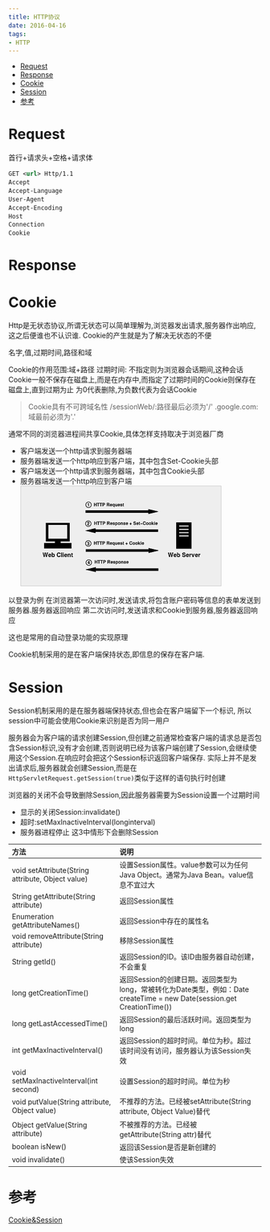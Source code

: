 ```yaml
---
title: HTTP协议
date: 2016-04-16
tags:
- HTTP
---
```

<!-- TOC -->

- [Request](#request)
- [Response](#response)
- [Cookie](#cookie)
- [Session](#session)
- [参考](#参考)

<!-- /TOC -->


# Request

首行+请求头+空格+请求体
```xml
GET <url> Http/1.1
Accept
Accept-Language
User-Agent
Accept-Encoding
Host
Connection
Cookie


```

# Response


# Cookie

Http是无状态协议,所谓无状态可以简单理解为,浏览器发出请求,服务器作出响应,这之后便谁也不认识谁.
Cookie的产生就是为了解决无状态的不便

名字,值,过期时间,路径和域

Cookie的作用范围:域+路径
过期时间:
不指定则为浏览器会话期间,这种会话Cookie一般不保存在磁盘上,而是在内存中,而指定了过期时间的Cookie则保存在磁盘上,直到过期为止
为0代表删除,为负数代表为会话Cookie

> Cookie具有不可跨域名性
> /sessionWeb/:路径最后必须为'/'
> .google.com:域最前必须为'.'

通常不同的浏览器进程间共享Cookie,具体怎样支持取决于浏览器厂商

* 客户端发送一个http请求到服务器端
* 服务器端发送一个http响应到客户端，其中包含Set-Cookie头部
* 客户端发送一个http请求到服务器端，其中包含Cookie头部
* 服务器端发送一个http响应到客户端
![](./img/Cookie.png)

以登录为例
在浏览器第一次访问时,发送请求,将包含账户密码等信息的表单发送到服务器.服务器返回响应
第二次访问时,发送请求和Cookie到服务器,服务器返回响应

这也是常用的自动登录功能的实现原理

Cookie机制采用的是在客户端保持状态,即信息的保存在客户端.


# Session

Session机制采用的是在服务器端保持状态,但也会在客户端留下一个标识,
所以session中可能会使用Cookie来识别是否为同一用户

服务器会为客户端的请求创建Session,但创建之前通常检查客户端的请求总是否包含Session标识,没有才会创建,否则说明已经为该客户端创建了Session,会继续使用这个Session.在响应时会把这个Session标识返回客户端保存.
实际上并不是发出请求后,服务器就会创建Session,而是在`HttpServletRequest.getSession(true)`类似于这样的语句执行时创建

浏览器的关闭不会导致删除Session,因此服务器需要为Session设置一个过期时间
* 显示的关闭Session:invalidate()
* 超时:setMaxInactiveInterval(longinterval)
* 服务器进程停止
这3中情形下会删除Session

|方法|说明|
|:--|:--|
|void setAttribute(String attribute, Object value)|设置Session属性。value参数可以为任何Java Object。通常为Java Bean。value信息不宜过大|
|String getAttribute(String attribute)|返回Session属性|
|Enumeration getAttributeNames()|返回Session中存在的属性名|
|void removeAttribute(String attribute)|移除Session属性|
|String getId()|返回Session的ID。该ID由服务器自动创建，不会重复|
|long getCreationTime()|返回Session的创建日期。返回类型为long，常被转化为Date类型，例如：Date createTime = new Date(session.get CreationTime())|
|long getLastAccessedTime()|返回Session的最后活跃时间。返回类型为long|
|int getMaxInactiveInterval()|返回Session的超时时间。单位为秒。超过该时间没有访问，服务器认为该Session失效|
|void setMaxInactiveInterval(int second)|设置Session的超时时间。单位为秒|
|void putValue(String attribute, Object value)|不推荐的方法。已经被setAttribute(String attribute, Object Value)替代|
|Object getValue(String attribute)|不被推荐的方法。已经被getAttribute(String attr)替代|
|boolean isNew()|返回该Session是否是新创建的|
|void invalidate()|使该Session失效|


# 参考

[Cookie&Session](https://my.oschina.net/xianggao/blog/395675?fromerr=GC9KVenE)